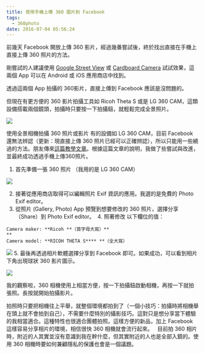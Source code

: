 ```yaml
---
title: 使用手機上傳 360 圖片到 Facebook
tags:
  - 360photo
date: 2016-07-04 05:56:24
---
```


前幾天 Facebook 開放上傳 360 影片，經過幾番嘗試後，終於找出直接在手機上直接上傳 360 照片的方法。

剛嘗試的人建議使用 [Google Street View](https://github.com/gasolin/webvrdemo/blob/gh-pages/Lab360Image.md) 或 [Cardboard Camera](https://github.com/gasolin/webvrdemo/blob/gh-pages/LabPanorama.md) 試試效果，這兩個 App 可以在 Android 或 iOS 應用商店中找到。

透過這兩個 App 拍攝的 360影片，直接上傳到 Facebook 應該是沒問題的。

但現在有更方便的 360 影片拍攝工具如 Ricoh Theta S 或是 LG 360 CAM，這類設備搭載兩個鏡頭，拍攝時只要按一下拍攝鈕，就輕鬆完成全景照片。

[![](https://1.bp.blogspot.com/-UaagH6k-OzM/V18XxoSk_vI/AAAAAAAAEMg/sgslPBDmGwoeNVIzplFoKpunRa-sWDrTwCLcB/s640/2016-06-13%2B10.59.07.jpg) ](https://1.bp.blogspot.com/-UaagH6k-OzM/V18XxoSk_vI/AAAAAAAAEMg/sgslPBDmGwoeNVIzplFoKpunRa-sWDrTwCLcB/s1600/2016-06-13%2B10.59.07.jpg)

使用全景相機拍攝 360 照片或影片
有的設備如 LG 360 CAM，目前 Facebook 還無法辨認（更新：現直接上傳 360 照片已經可以正確辨認），所以只能用一些繞過的方法。朋友傳來[這篇教學文章](http://360rumors.blogspot.co.uk/2016/06/facebook-posts-detailed-instructions.html)。根據這篇文章的說明，我做了些嘗試與改進，並最終成功透過手機上傳360照片。

1. 首先準備一張 360 照片 （我用的是 LG 360 CAM）

[![](https://3.bp.blogspot.com/-vYbbKwCqZHU/V15VyI-P9ZI/AAAAAAAAELs/De5JfreicgM4iprWmEeRD74eIiqLdAzxwCLcB/s640/2016-06-12%2B06.42.34.png)](https://3.bp.blogspot.com/-vYbbKwCqZHU/V15VyI-P9ZI/AAAAAAAAELs/De5JfreicgM4iprWmEeRD74eIiqLdAzxwCLcB/s1600/2016-06-12%2B06.42.34.png)

2. 接著從應用商店取得可以編輯照片 Exif 資訊的應用。我選的是免費的 Photo Exif editor。
3. 從照片 (Gallery, Photo) App 預覽到想要修改的 360 照片，選擇分享（Share）到 Photo Exif editor。
&nbsp;4\. 照著修改 以下欄位的值：

```
Camera maker: **Ricoh **（首字母大寫）**
**
Camera model: **RICOH THETA S**** **（全大寫）
```

[![](https://1.bp.blogspot.com/-Oj_TnMi4gOo/V15V-GIQGqI/AAAAAAAAEL8/Y8mpHvEJ6ekCWxQpQoTaMo13_mO0uiyhwCLcB/s640/2016-06-12%2B06.42.55.png)](https://1.bp.blogspot.com/-Oj_TnMi4gOo/V15V-GIQGqI/AAAAAAAAEL8/Y8mpHvEJ6ekCWxQpQoTaMo13_mO0uiyhwCLcB/s1600/2016-06-12%2B06.42.55.png)
5\. 最後再透過相片軟體選擇分享到 Facebook 即可。如果成功，可以看到相片下角出現球狀 360 影片圖示。

[![](https://3.bp.blogspot.com/-QlivFrXBAH8/V15cHOpDbjI/AAAAAAAAEMQ/ArxXPl95BKUXm1koRXcVd9u8TJkoGr09gCLcB/s640/2016-06-13%2B07.08.05.png)](https://3.bp.blogspot.com/-QlivFrXBAH8/V15cHOpDbjI/AAAAAAAAEMQ/ArxXPl95BKUXm1koRXcVd9u8TJkoGr09gCLcB/s1600/2016-06-13%2B07.08.05.png)

我的觀察啦，360 相機使用上相當方便，按一下拍攝鈕啟動相機，再按一下就拍張照。長按就開始拍攝影片。

拍照時只要把相機往上平舉，就整個環境都拍到了（一個小技巧：拍攝時將相機舉在頭上就不會拍到自己），不需要什麼特別的攝影技巧。這對只是想分享當下體驗的我相當適合。這種特性也很適合團體拍照。這樣方便的新品，加上 Facebook 這樣容易分享相片的環境，相信很快 360 相機就會流行起來。
&nbsp; 
目前拍 360 相片時，附近的人其實並沒有意識到我在幹什麼，但其實附近的人也是全部入鏡的。使用 360 相機時要如何兼顧隱私的保護也會是一個議題。
